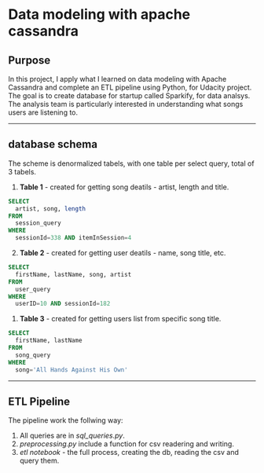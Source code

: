 # Data modeling with apache cassandra

## Purpose 

In this project, I apply what I learned on data modeling with Apache Cassandra and complete an ETL pipeline using Python, for Udacity project. The goal is to create database for startup called Sparkify, for data analsys. The analysis team is particularly interested in understanding what songs users are listening to. 

___

## database schema

The scheme is denormalized tabels, with one table per select query, total of 3 tabels.

1. **Table 1** - created for getting song deatils - artist, length and title.
   
  ```SQL
SELECT 
    artist, song, length 
FROM 
    session_query 
WHERE 
    sessionId=338 AND itemInSession=4
 ```
 2.  **Table 2** - created for getting user deatils - name, song title, etc.
   
  ```SQL
SELECT 
    firstName, lastName, song, artist
FROM 
    user_query 
WHERE 
    userID=10 AND sessionId=182
 ```
1. **Table 3** - created for getting users list from specific song title.
   
  ```SQL
SELECT 
    firstName, lastName
FROM 
    song_query 
WHERE 
    song='All Hands Against His Own'
 ```
___

## ETL Pipeline

The pipeline work the follwing way:

1. All queries are in *sql_queries.py*.
2. *preprocessing.py* include a function for csv readering and writing.
3. *etl notebook* - the full process, creating the db, reading the csv and query them.
